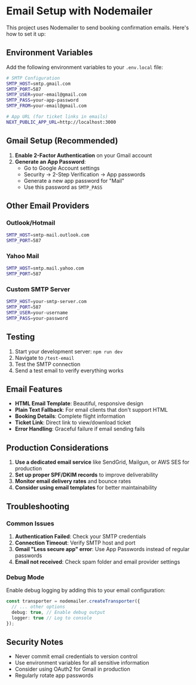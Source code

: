 # Email Setup with Nodemailer

This project uses Nodemailer to send booking confirmation emails. Here's how to set it up:

## Environment Variables

Add the following environment variables to your `.env.local` file:

```bash
# SMTP Configuration
SMTP_HOST=smtp.gmail.com
SMTP_PORT=587
SMTP_USER=your-email@gmail.com
SMTP_PASS=your-app-password
SMTP_FROM=your-email@gmail.com

# App URL (for ticket links in emails)
NEXT_PUBLIC_APP_URL=http://localhost:3000
```

## Gmail Setup (Recommended)

1. **Enable 2-Factor Authentication** on your Gmail account
2. **Generate an App Password**:
   - Go to Google Account settings
   - Security → 2-Step Verification → App passwords
   - Generate a new app password for "Mail"
   - Use this password as `SMTP_PASS`

## Other Email Providers

### Outlook/Hotmail
```bash
SMTP_HOST=smtp-mail.outlook.com
SMTP_PORT=587
```

### Yahoo Mail
```bash
SMTP_HOST=smtp.mail.yahoo.com
SMTP_PORT=587
```

### Custom SMTP Server
```bash
SMTP_HOST=your-smtp-server.com
SMTP_PORT=587
SMTP_USER=your-username
SMTP_PASS=your-password
```

## Testing

1. Start your development server: `npm run dev`
2. Navigate to `/test-email`
3. Test the SMTP connection
4. Send a test email to verify everything works

## Email Features

- **HTML Email Template**: Beautiful, responsive design
- **Plain Text Fallback**: For email clients that don't support HTML
- **Booking Details**: Complete flight information
- **Ticket Link**: Direct link to view/download ticket
- **Error Handling**: Graceful failure if email sending fails

## Production Considerations

1. **Use a dedicated email service** like SendGrid, Mailgun, or AWS SES for production
2. **Set up proper SPF/DKIM records** to improve deliverability
3. **Monitor email delivery rates** and bounce rates
4. **Consider using email templates** for better maintainability

## Troubleshooting

### Common Issues

1. **Authentication Failed**: Check your SMTP credentials
2. **Connection Timeout**: Verify SMTP host and port
3. **Gmail "Less secure app" error**: Use App Passwords instead of regular passwords
4. **Email not received**: Check spam folder and email provider settings

### Debug Mode

Enable debug logging by adding this to your email configuration:

```typescript
const transporter = nodemailer.createTransporter({
  // ... other options
  debug: true, // Enable debug output
  logger: true // Log to console
});
```

## Security Notes

- Never commit email credentials to version control
- Use environment variables for all sensitive information
- Consider using OAuth2 for Gmail in production
- Regularly rotate app passwords 